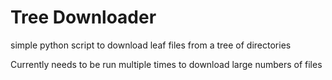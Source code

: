# Tree Downloader
simple python script to download leaf files from a tree of directories

Currently needs to be run multiple times to download large numbers of files
